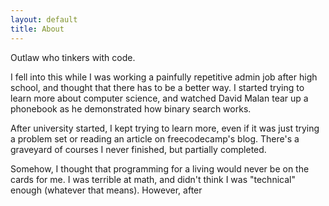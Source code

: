 ```yaml
---
layout: default
title: About
---
```


Outlaw who tinkers with code. 

I fell into this while I was working a painfully repetitive admin job after high school, and thought that there has to be a better way. I started trying to learn more about computer science, and watched David Malan tear up a phonebook as he demonstrated how binary search works. 

After university started, I kept trying to learn more, even if it was just trying a problem set or reading an article on freecodecamp's blog. There's a graveyard of courses I never finished, but partially completed.

Somehow, I thought that programming for a living would never be on the cards for me. I was terrible at math, and didn't think I was "technical" enough (whatever that means). However, after 